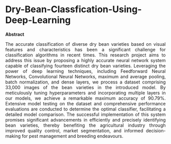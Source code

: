 # Dry-Bean-Classfication-Using-Deep-Learning

**Abstract**

<p align = "justify">
The accurate classification of diverse dry bean varieties 
based on visual features and characteristics has been a 
significant challenge for classification algorithms in 
recent times. This research project aims to address this 
issue by proposing a highly accurate neural network 
system capable of classifying fourteen distinct dry bean 
varieties. Leveraging the power of deep learning 
techniques, including Feedforward Neural Networks, 
Convolutional Neural Networks, maximum and average 
pooling, batch normalization, and dense layers, we 
process a dataset comprising 33,000 images of the bean 
varieties in the introduced model. By meticulously 
tuning hyperparameters and incorporating multiple 
layers in our models, we achieve a remarkable 
maximum accuracy of 90.79%. Extensive model testing 
on the dataset and comprehensive performance 
evaluations are conducted to determine the optimal 
classifier, facilitating a detailed model comparison. The 
successful implementation of this system promises 
significant advancements in efficiently and precisely 
identifying bean varieties, thereby benefiting the 
agricultural industry through improved quality control, 
market segmentation, and informed decision-making 
for pest management and breeding endeavours.
</p>
